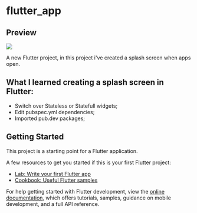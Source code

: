 # flutter_app

## Preview

![](https://github.com/gkpiccoli/flutterSplashScreen/blob/main/appteste.gif)

A new Flutter project, in this project i've created a splash screen when apps open.

## What I learned creating a splash screen in Flutter:

- Switch over Stateless or Statefull widgets;
- Edit pubspec.yml dependencies;
- Imported pub.dev packages;

## Getting Started

This project is a starting point for a Flutter application.

A few resources to get you started if this is your first Flutter project:

- [Lab: Write your first Flutter app](https://docs.flutter.dev/get-started/codelab)
- [Cookbook: Useful Flutter samples](https://docs.flutter.dev/cookbook)

For help getting started with Flutter development, view the
[online documentation](https://docs.flutter.dev/), which offers tutorials,
samples, guidance on mobile development, and a full API reference.
